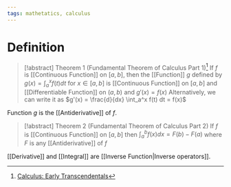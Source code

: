 ```yaml
---
tags: mathetatics, calculus
---
```


# Definition

> [!abstract] Theorem 1 (Fundamental Theorem of Calculus Part 1)[^1]
> If $f$ is [[Continuous Function]] on $[a, b]$, then the [[Function]] $g$ defined by $g(x) = \int_a^x f(t) dt$ for $x \in [a, b]$ is [[Continuous Function]] on $[a, b]$ and [[Differentiable Function]] on $(a, b)$ and $g'(x) = f(x)$
> Alternatively, we can write it as $g'(x) = \frac{d}{dx} \int_a^x f(t) dt = f(x)$

Function $g$ is the [[Antiderivative]] of $f$.

> [!abstract] Theorem 2 (Fundamental Theorem of Calculus Part 2)
> If $f$ is [[Continuous Function]] on $[a, b]$ then $\int_a^b f(x) dx = F(b) - F(a)$ where $F$ is any [[Antiderivative]] of $f$

[[Derivative]] and [[Integral]] are [[Inverse Function|Inverse operators]].

[^1]: [Calculus: Early Transcendentals](zotero://open-pdf/library/items/EEFDQ9Y5?page=426)